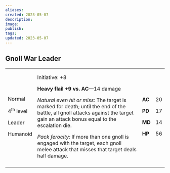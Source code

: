 ```yaml
---
aliases: 
created: 2023-05-07
description: 
image: 
publish: 
tags: 
updated: 2023-05-07
---
```


## Gnoll War Leader

<table>
<colgroup>
<col style="width: 16%" />
<col style="width: 72%" />
<col style="width: 5%" />
<col style="width: 5%" />
</colgroup>
<tbody>
<tr class="odd">
<td><p>Normal</p>
<p>4<sup>th</sup> level</p>
<p>Leader</p>
<p>Humanoid</p></td>
<td><p>Initiative: +8</p>
<p><strong>Heavy flail +9 vs. AC</strong>—14 damage</p>
<p><em>Natural even hit or miss:</em> The target is marked for death;
until the end of the battle, all gnoll attacks against the target gain
an attack bonus equal to the escalation die.</p>
<p><em>Pack ferocity:</em> If more than one gnoll is engaged with the
target, each gnoll melee attack that misses that target deals half
damage.</p></td>
<td><p><strong>AC</strong></p>
<p><strong>PD</strong></p>
<p><strong>MD</strong></p>
<p><strong>HP</strong></p></td>
<td><p>20</p>
<p>17</p>
<p>14</p>
<p>56</p></td>
</tr>
<tr class="even">
<td></td>
<td></td>
<td></td>
<td></td>
</tr>
</tbody>
</table>

